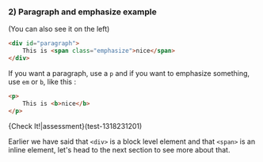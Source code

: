 ### 2) Paragraph and emphasize example

(You can also see it on the left)

```html
<div id="paragraph">
    This is <span class="emphasize">nice</span>
</div>
```

If you want a paragraph, use a `p` and if you want to emphasize something, use `em` or `b`, like this :

```html
<p>
    This is <b>nice</b>
</p>
```

{Check It!|assessment}(test-1318231201)


Earlier we have said that `<div>` is a block level element and that `<span>` is an inline element, let's head to the next section to see more about that.
